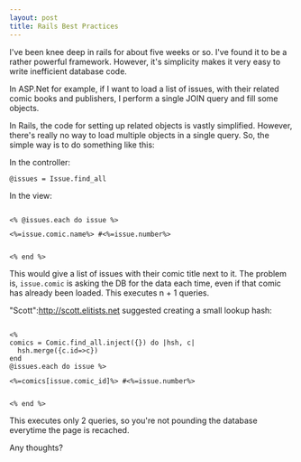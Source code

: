 ```yaml
--- 
layout: post
title: Rails Best Practices
---
```

I've been knee deep in rails for about five weeks or so.  I've found it to be a rather powerful framework.  However, it's simplicity makes it very easy to write inefficient database code.  

In ASP.Net for example, if I want to load a list of issues, with their related comic books and publishers, I perform a single JOIN query and fill some objects.

In Rails, the code for setting up related objects is vastly simplified.  However, there's really no way to load multiple objects in a single query.  So, the simple way is to do something like this:

In the controller:
<pre><code>@issues = Issue.find_all</code></pre>

In the view:
<pre><code>
<% @issues.each do issue %>
<p><%=issue.comic.name%> #<%=issue.number%></p>
<% end %>
</code></pre>

This would give a list of issues with their comic title next to it.  The problem is, <code>issue.comic</code> is asking the DB for the data each time, even if that comic has already been loaded.  This executes n + 1 queries.

"Scott":http://scott.elitists.net suggested creating a small lookup hash:

<pre><code>
<% 
comics = Comic.find_all.inject({}) do |hsh, c|
  hsh.merge({c.id=>c})
end
@issues.each do issue %>
<p><%=comics[issue.comic_id]%> #<%=issue.number%></p>
<% end %>
</code></pre>

This executes only 2 queries, so you're not pounding the database  everytime the page is recached.

Any thoughts?
